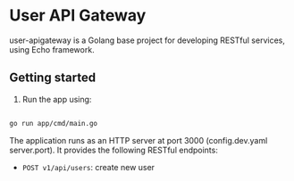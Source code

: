 # User API Gateway

user-apigateway is a Golang base project for developing RESTful services, using Echo framework. 

## Getting started

1. Run the app using:

```bash

go run app/cmd/main.go

```

The application runs as an HTTP server at port 3000 (config.dev.yaml server.port). It provides the following RESTful endpoints:

* `POST v1/api/users`: create new user

